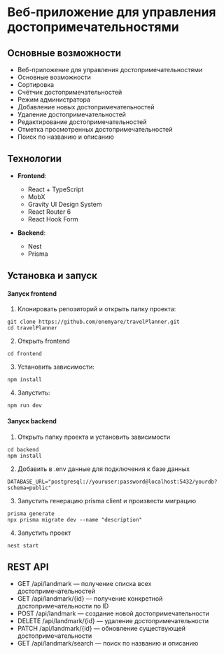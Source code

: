 # Веб-приложение для управления достопримечательностями  
##  Основные возможности

- Веб-приложение для управления достопримечательностями
- Основные возможности
- Сортировка
- Счётчик достопримечательностей
- Режим администратора
- Добавление новых достопримечательностей
- Удаление достопримечательностей
- Редактирование достопримечательностей
- Отметка просмотренных достопримечательностей
- Поиск по названию и описанию
  
## Технологии

- **Frontend**:
  - React  + TypeScript
  - MobX 
  - Gravity UI Design System
  - React Router 6
  - React Hook Form

- **Backend**:
  - Nest  
  - Prisma

## Установка и запуск 
#### Запуск frontend
1. Клонировать репозиторий и открыть папку проекта:
``` 
git clone https://github.com/enemyare/travelPlanner.git
cd travelPlanner
```
2. Открыть frontend
``` 
cd frontend
```
3. Установить зависимости:
```
npm install
```
4. Запустить:
```
npm run dev
```

#### Запуск backend
1. Открыть папку проекта и установить зависимости
```
cd backend
npm install
```
2. Добавить в .env данные для подключения к базе данных
```
DATABASE_URL="postgresql://youruser:password@localhost:5432/yourdb?schema=public"
```
3. Запустить генерацию prisma client и произвести миграцию
```
prisma generate
npx prisma migrate dev --name "description"
```
4. Запустить проект
```
nest start
```

## REST API 
 - GET /api/landmark — получение списка всех достопримечательностей
 - GET /api/landmark/{id} — получение конкретной достопримечательности по ID
 - POST /api/landmark — создание новой достопримечательности
 - DELETE /api/landmark/{id} — удаление достопримечательности
 - PATCH /api/landmark/{id} — обновление существующей достопримечательности 
 - GET /api/landmark/search — поиск по названию и описанию

